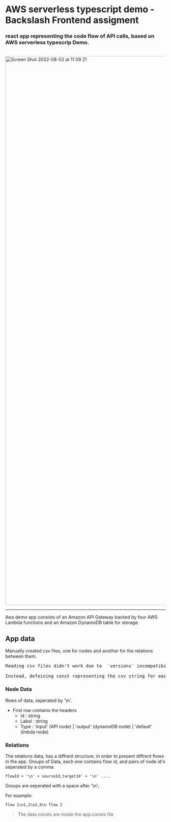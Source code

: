 # AWS serverless typescript demo - Backslash Frontend assigment 

### react app representing the code flow of API calls, based on AWS serverless typescrip Demo.
&nbsp;
<img width="1726" alt="Screen Shot 2022-08-02 at 11 09 21" src="https://user-images.githubusercontent.com/62664469/182366970-68fad222-0065-4841-9a81-91d6aabf655a.png">
<hr/>
<p>
Aws demo app consists of an Amazon API Gateway backed by four AWS Lambda functions and an Amazon DynamoDB table for storage.
<p/>

<h2> App data </h2>
<p>
Manually created csv files, one for nodes and another for the relations between them.
</p>

<p><pre>
Reading csv files didn't work due to  `versions` incompatibility.
&nbsp;
Instead, defeining const representing the csv string for each file, reading and parsing it instead.
</pre>
</p>
<h3>Node Data</h3>
<p>
Rows of data, seperated by '\n'.
</p>

- First row contains the headers 
  - Id : string
  - Label : string
  - Type : 'input' (API node) | 'output' (dynamoDB node) | 'default' (lmbda node)
  &nbsp;

<h3>Relations</h3>
<p>
The relations data, has a diffrent structure, in order to present diffrent flows in the app.
Groups of Data, each one contains flow id, and pairs of node id's seperated by a comma.

```
flowId + '\n' + sourceId,targetId' + '\n' ....
```
Groups are seperated with a space after '\n';

For example:

```
flow 1\n1,2\n2,6\n flow 2
```
> The data consts are inside the app.consts file

 &nbsp;
  
